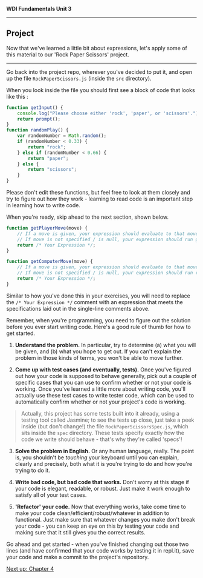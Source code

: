 **WDI Fundamentals Unit 3**

---

## Project

Now that we've learned a little bit about expressions, let's apply some of this material to our 'Rock Paper Scissors' project.

- - - 

Go back into the project repo, wherever you've decided to put it, and open up the file `RockPaperScissors.js` (inside the `src` directory).

When you look inside the file you should first see a block of code that looks like this :
```javascript
function getInput() {
    console.log("Please choose either 'rock', 'paper', or 'scissors'.")
    return prompt();
}
function randomPlay() {
    var randomNumber = Math.random();
    if (randomNumber < 0.33) {
        return "rock";
    } else if (randomNumber < 0.66) {
        return "paper";
    } else {
        return "scissors";
    }
}
```
Please don't edit these functions, but feel free to look at them closely and try to figure out how they work - learning to read code is an important step in learning how to write code.

When you're ready, skip ahead to the next section, shown below.
```javascript
function getPlayerMove(move) {
    // If a move is given, your expression should evaluate to that move.
    // If move is not specified / is null, your expression should run getInput()
    return /* Your Expression */;
}

function getComputerMove(move) {
    // If a move is given, your expression should evaluate to that move.
    // If move is not specified / is null, your expression should run randomPlay()
    return /* Your Expression */;
}
```
Similar to how you've done this in your exercises, you will need to replace the `/* Your Expression */` comment with an expression that meets the specifications laid out in the single-line comments above.

Remember, when you're programming, you need to figure out the solution before you ever start writing code. Here's a good rule of thumb for how to get started.

1. **Understand the problem.** In particular, try to determine (a) what you will be given, and (b) what you hope to get out. If you can't explain the problem in those kinds of terms, you won't be able to move further.

2. **Come up with test cases (and eventually, tests).** Once you've figured out how your code is supposed to behave generally, pick out a couple of specific cases that you can use to confirm whether or not your code is working. Once you've learned a little more about writing code, you'll actually use these test cases to write tester code, which can be used to automatically confirm whether or not your project's code is working.
> Actually, this project has some tests built into it already, using a testing tool called Jasmine; to see the tests up close, just take a peek inside (but don't change!) the file `RockPaperScissorsSpec.js`, which sits inside the `spec` directory. These tests specify exactly how the code we write should behave - that's why they're called 'specs'!

3. **Solve the problem in English.** Or any human language, really. The point is, you shouldn't be *touching* your keyboard until you can explain, clearly and precisely, both what it is you're trying to do and how you're trying to do it.

4. **Write bad code, but bad code that works.** Don't worry at this stage if your code is elegant, readable, or robust. Just make it work enough to satisfy all of your test cases.

5. **'Refactor' your code.** Now that everything works, take come time to make your code clean/efficient/robust/whatever in addition to functional. Just make sure that whatever changes you make don't break your code - you can keep an eye on this by testing your code and making sure that it still gives you the correct results.

Go ahead and get started - when you've finished changing out those two lines (and have confirmed that your code works by testing it in repl.it), save your code and make a commit to the project's repository.

[Next up: Chapter 4]()

